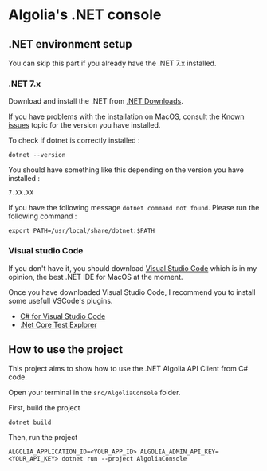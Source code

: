# Algolia's .NET console

## .NET environment setup

You can skip this part if you already have the .NET 7.x installed.

### .NET 7.x

Download and install the .NET from [.NET Downloads](https://dotnet.microsoft.com/en-us/download). 

If you have problems with the installation on MacOS, consult the [Known issues](https://github.com/dotnet/core/tree/main/release-notes/7.0) topic for the version you have installed.

To check if dotnet is correctly installed :

```shell
dotnet --version
```

You should have something like this depending on the version you have installed :

```shell
7.XX.XX
```

If you have the following message `dotnet command not found`. Please run the following command :

```shell
export PATH=/usr/local/share/dotnet:$PATH
```

### Visual studio Code

If you don't have it, you should download [Visual Studio Code](https://code.visualstudio.com/) which is in my opinion, the best .NET IDE for MacOS at the moment.

Once you have downloaded Visual Studio Code, I recommend you to install some usefull VSCode's plugins.

* [C# for Visual Studio Code](https://marketplace.visualstudio.com/items?itemName=ms-vscode.csharp)
* [.Net Core Test Explorer](https://marketplace.visualstudio.com/items?itemName=formulahendry.dotnet-test-explorer)

## How to use the project

This project aims to show how to use the .NET Algolia API Client from C# code.

Open your terminal in the `src/AlgoliaConsole` folder.

First, build the project

```shell
dotnet build
```

Then, run the project

```shell
ALGOLIA_APPLICATION_ID=<YOUR_APP_ID> ALGOLIA_ADMIN_API_KEY=<YOUR_API_KEY> dotnet run --project AlgoliaConsole
```
